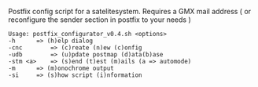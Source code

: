 Postfix config script for a satelitesystem. Requires a GMX mail address ( or reconfigure the sender section in postfix to your needs ) 

 
    Usage: postfix_configurator_v0.4.sh <options> 
    -h		=> (h)elp dialog 
    -cnc		=> (c)reate (n)ew (c)onfig 
    -udb		=> (u)pdate postmap (d)ata(b)ase 
    -stm <a>	=> (s)end (t)est (m)ails (a => automode)
    -m		=> (m)onochrome output 
    -si		=> (s)how script (i)nformation 

 
